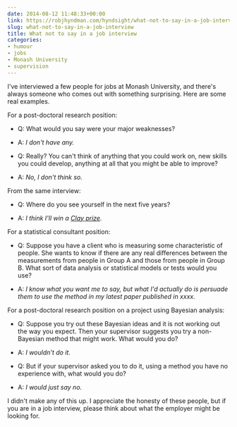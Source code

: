 ```yaml
---
date: 2014-08-12 11:48:33+00:00
link: https://robjhyndman.com/hyndsight/what-not-to-say-in-a-job-interview/
slug: what-not-to-say-in-a-job-interview
title: What not to say in a job interview
categories:
- humour
- jobs
- Monash University
- supervision
---
```


I've interviewed a few people for jobs at Monash University, and there's always someone who comes out with something surprising. Here are some real examples.<!-- more -->

For a post-doctoral research position:




  * Q: What would you say were your major weaknesses?


  * A: _I don't have any._


  * Q: Really? You can't think of anything that you could work on, new skills you could develop, anything at all that you might be able to improve?


  * A: _No, I don't think so._


From the same interview:


  * Q: Where do you see yourself in the next five years?


  * A: *I think I'll win a [Clay prize](https://en.wikipedia.org/wiki/Millennium_Prize_Problems).*


For a statistical consultant position:


  * Q: Suppose you have a client who is measuring some characteristic of people. She wants to know if there are any real differences between the measurements from people in Group A and those from people in Group B. What sort of data analysis or statistical models or tests would you use?


  * A: _I know what you want me to say, but what I'd actually do is persuade them to use the method in my latest paper published in xxxx._


For a post-doctoral research position on a project using Bayesian analysis:


  * Q: Suppose you try out these Bayesian ideas and it is not working out the way you expect. Then your supervisor suggests you try a non-Bayesian method that might work. What would you do?


  * A: _I wouldn't do it._


  * Q: But if your supervisor asked you to do it, using a method you have no experience with, what would you do?


  * A: _I would just say no._


I didn't make any of this up. I appreciate the honesty of these people, but if you are in a job interview, please think about what the employer might be looking for.
